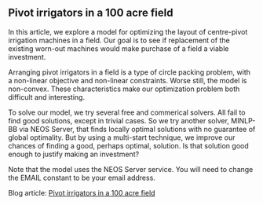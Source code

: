 ## Pivot irrigators in a 100 acre field
In this article, we explore a model for optimizing the layout of centre-pivot irrigation machines in a field. Our goal is to see if replacement of the existing worn-out machines would make purchase of a field a viable investment.

Arranging pivot irrigators in a field is a type of circle packing problem, with a non-linear objective and non-linear constraints. Worse still, the model is non-convex. These characteristics make our optimization problem both difficult and interesting.

To solve our model, we try several free and commerical solvers. All fail to find good solutions, except in trivial cases. So we try another solver, MINLP-BB via NEOS Server, that finds locally optimal solutions with no guarantee of global optimality. But by using a multi-start technique, we improve our chances of finding a good, perhaps optimal, solution. Is that solution good enough to justify making an investment?

Note that the model uses the NEOS Server service. You will need to change the EMAIL constant to be your email address.

Blog article: [Pivot irrigators in a 100 acre field](https://www.solvermax.com/blog/pivot-irrigators-in-a-100-acre-field)
